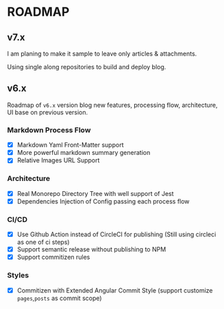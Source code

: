 # ROADMAP

## v7.x

I am planing to make it sample to leave only articles & attachments.

Using single along repositories to build and deploy blog.

## v6.x

Roadmap of `v6.x` version blog new features, processing flow, architecture, UI base on previous version.

### Markdown Process Flow

- [x] Markdown Yaml Front-Matter support
- [x] More powerful markdown summary generation
- [x] Relative Images URL Support

### Architecture

- [x] Real Monorepo Directory Tree with well support of Jest
- [x] Dependencies Injection of Config passing each process flow

### CI/CD

- [x] Use Github Action instead of CircleCI for publishing (Still using circleci as one of ci steps)
- [x] Support semantic release without publishing to NPM
- [x] Support commitizen rules

### Styles

- [x] Commitizen with Extended Angular Commit Style (support customize `pages`,`posts` as commit scope)
